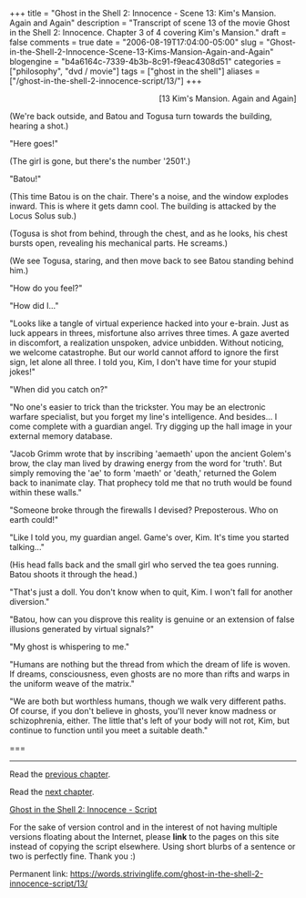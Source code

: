 +++
title = "Ghost in the Shell 2: Innocence - Scene 13: Kim's Mansion. Again and Again"
description = "Transcript of scene 13 of the movie Ghost in the Shell 2: Innocence. Chapter 3 of 4 covering Kim's Mansion."
draft = false
comments = true
date = "2006-08-19T17:04:00-05:00"
slug = "Ghost-in-the-Shell-2-Innocence-Scene-13-Kims-Mansion-Again-and-Again"
blogengine = "b4a6164c-7339-4b3b-8c91-f9eac4308d51"
categories = ["philosophy", "dvd / movie"]
tags = ["ghost in the shell"]
aliases = ["/ghost-in-the-shell-2-innocence-script/13/"]
+++

<p style="text-align: right">
[13 Kim&#39;s Mansion. Again and Again]
</p>
<p>
(We&#39;re back outside, and Batou and Togusa turn towards the building, hearing a shot.)
</p>
<p>
&quot;Here goes!&quot;
</p>
<p>
(The girl is gone, but there&#39;s the number &#39;2501&#39;.)
</p>
<p>
&quot;Batou!&quot;
</p>
<!--more-->
<p>
(This time Batou is on the chair.  There&#39;s a noise, and the window explodes inward.  This is where it gets damn cool.  The building is attacked by the Locus Solus sub.)<!--adsense-->
</p>
<p>
(Togusa is shot from behind, through the chest, and as he looks, his chest bursts open, revealing his mechanical parts.  He screams.)
</p>
<p>
(We see Togusa, staring, and then move back to see Batou standing behind him.)
</p>
<p>
&quot;How do you feel?&quot;
</p>
<p>
&quot;How did I...&quot;
</p>
<p>
&quot;Looks like a tangle of virtual experience hacked into your e-brain. Just as luck appears in threes, misfortune also arrives three times. A gaze averted in discomfort, a realization unspoken, advice unbidden. Without noticing, we welcome catastrophe. But our world cannot afford to ignore the first sign, let alone all three. I told you, Kim, I don&#39;t have time for your stupid jokes!&quot;
</p>
<p>
&quot;When did you catch on?&quot;
</p>
<p>
&quot;No one&#39;s easier to trick than the trickster. You may be an electronic warfare specialist, but you forget my line&#39;s intelligence. And besides... I come complete with a guardian angel. Try digging up the hall image in your external memory database.
</p>
<p>
&quot;Jacob Grimm wrote that by inscribing &#39;aemaeth&#39; upon the ancient Golem&#39;s brow, the clay man lived by drawing energy from the word for &#39;truth&#39;. But simply removing the &#39;ae&#39; to form &#39;maeth&#39; or &#39;death,&#39; returned the Golem back to inanimate clay. That prophecy told me that no truth would be found within these walls.&quot;
</p>
<p>
&quot;Someone broke through the firewalls I devised? Preposterous. Who on earth could!&quot;
</p>
<p>
&quot;Like I told you, my guardian angel. Game&#39;s over, Kim. It&#39;s time you started talking...&quot;
</p>
<p>
(His head falls back and the small girl who served the tea goes running. Batou shoots it through the head.)
</p>
<p>
&quot;That&#39;s just a doll. You don&#39;t know when to quit, Kim. I won&#39;t fall for another diversion.&quot;
</p>
<p>
&quot;Batou, how can you disprove this reality is genuine or an extension of false illusions generated by virtual signals?&quot;
</p>
<p>
&quot;My ghost is whispering to me.&quot;
</p>
<p>
&quot;Humans are nothing but the thread from which the dream of life is woven. If dreams, consciousness, even ghosts are no more than rifts and warps in the uniform weave of the matrix.&quot;
</p>
<p>
&quot;We are both but worthless humans, though we walk very different paths. Of course, if you don&#39;t believe in ghosts, you&#39;ll never know madness or schizophrenia, either. The little that&#39;s left of your body will not rot, Kim, but continue to function until you meet a suitable death.&quot;
</p>
<p>
===
</p>
<hr />
<p>
Read the <a href="/ghost-in-the-shell-2-innocence-script/12/">previous chapter</a>.
</p>
<p>
Read the <a href="/ghost-in-the-shell-2-innocence-script/14/">next chapter</a>.
</p>
<p>
<a href="/ghost-in-the-shell-2-innocence-script/">Ghost in the Shell 2: Innocence - Script</a>
</p>
<div class="tip">
<p>
For the sake of version control and in the interest of not having multiple versions floating about the Internet, please <strong>link</strong> to the pages on this site instead of copying the script elsewhere. Using short blurbs of a sentence or two is perfectly fine.  Thank you :)
</p>
<p>
Permanent link: <a href="/ghost-in-the-shell-2-innocence-script/13/">https://words.strivinglife.com/ghost-in-the-shell-2-innocence-script/13/</a>
</p>
</div>

